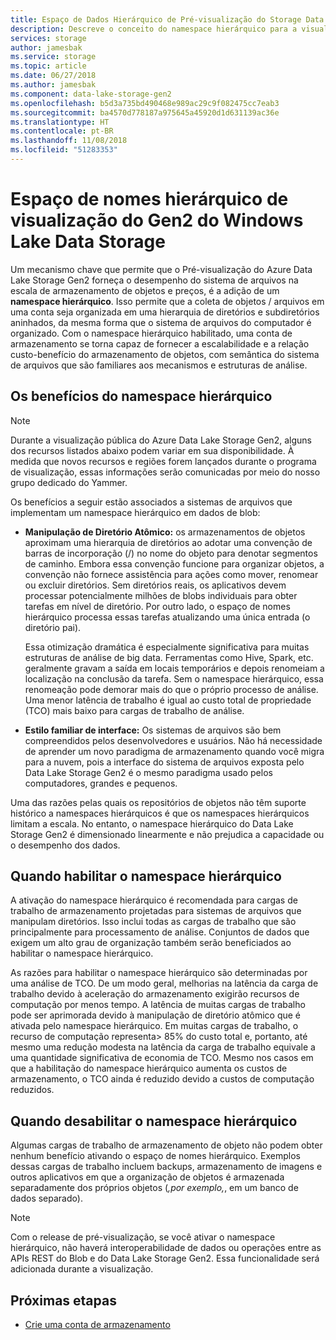 ```yaml
---
title: Espaço de Dados Hierárquico de Pré-visualização do Storage Data Storage Gen2 do Azure
description: Descreve o conceito do namespace hierárquico para a visualização do Azure Data Lake Storage Gen2
services: storage
author: jamesbak
ms.service: storage
ms.topic: article
ms.date: 06/27/2018
ms.author: jamesbak
ms.component: data-lake-storage-gen2
ms.openlocfilehash: b5d3a735bd490468e989ac29c9f082475cc7eab3
ms.sourcegitcommit: ba4570d778187a975645a45920d1d631139ac36e
ms.translationtype: HT
ms.contentlocale: pt-BR
ms.lasthandoff: 11/08/2018
ms.locfileid: "51283353"
---
```

# <a name="azure-data-lake-storage-gen2-preview-hierarchical-namespace"></a>Espaço de nomes hierárquico de visualização do Gen2 do Windows Lake Data Storage

Um mecanismo chave que permite que o Pré-visualização do Azure Data Lake Storage Gen2 forneça o desempenho do sistema de arquivos na escala de armazenamento de objetos e preços, é a adição de um **namespace hierárquico**. Isso permite que a coleta de objetos / arquivos em uma conta seja organizada em uma hierarquia de diretórios e subdiretórios aninhados, da mesma forma que o sistema de arquivos do computador é organizado. Com o namespace hierárquico habilitado, uma conta de armazenamento se torna capaz de fornecer a escalabilidade e a relação custo-benefício do armazenamento de objetos, com semântica do sistema de arquivos que são familiares aos mecanismos e estruturas de análise.

## <a name="the-benefits-of-the-hierarchical-namespace"></a>Os benefícios do namespace hierárquico

> [!NOTE]
> Durante a visualização pública do Azure Data Lake Storage Gen2, alguns dos recursos listados abaixo podem variar em sua disponibilidade. À medida que novos recursos e regiões forem lançados durante o programa de visualização, essas informações serão comunicadas por meio do nosso grupo dedicado do Yammer.  

Os benefícios a seguir estão associados a sistemas de arquivos que implementam um namespace hierárquico em dados de blob:

- **Manipulação de Diretório Atômico:** os armazenamentos de objetos aproximam uma hierarquia de diretórios ao adotar uma convenção de barras de incorporação (/) no nome do objeto para denotar segmentos de caminho. Embora essa convenção funcione para organizar objetos, a convenção não fornece assistência para ações como mover, renomear ou excluir diretórios. Sem diretórios reais, os aplicativos devem processar potencialmente milhões de blobs individuais para obter tarefas em nível de diretório. Por outro lado, o espaço de nomes hierárquico processa essas tarefas atualizando uma única entrada (o diretório pai).

    Essa otimização dramática é especialmente significativa para muitas estruturas de análise de big data. Ferramentas como Hive, Spark, etc. geralmente gravam a saída em locais temporários e depois renomeiam a localização na conclusão da tarefa. Sem o namespace hierárquico, essa renomeação pode demorar mais do que o próprio processo de análise. Uma menor latência de trabalho é igual ao custo total de propriedade (TCO) mais baixo para cargas de trabalho de análise.

- **Estilo familiar de interface:** Os sistemas de arquivos são bem compreendidos pelos desenvolvedores e usuários. Não há necessidade de aprender um novo paradigma de armazenamento quando você migra para a nuvem, pois a interface do sistema de arquivos exposta pelo Data Lake Storage Gen2 é o mesmo paradigma usado pelos computadores, grandes e pequenos.

Uma das razões pelas quais os repositórios de objetos não têm suporte histórico a namespaces hierárquicos é que os namespaces hierárquicos limitam a escala. No entanto, o namespace hierárquico do Data Lake Storage Gen2 é dimensionado linearmente e não prejudica a capacidade ou o desempenho dos dados.

## <a name="when-to-enable-the-hierarchical-namespace"></a>Quando habilitar o namespace hierárquico

A ativação do namespace hierárquico é recomendada para cargas de trabalho de armazenamento projetadas para sistemas de arquivos que manipulam diretórios. Isso inclui todas as cargas de trabalho que são principalmente para processamento de análise. Conjuntos de dados que exigem um alto grau de organização também serão beneficiados ao habilitar o namespace hierárquico.

As razões para habilitar o namespace hierárquico são determinadas por uma análise de TCO. De um modo geral, melhorias na latência da carga de trabalho devido à aceleração do armazenamento exigirão recursos de computação por menos tempo. A latência de muitas cargas de trabalho pode ser aprimorada devido à manipulação de diretório atômico que é ativada pelo namespace hierárquico. Em muitas cargas de trabalho, o recurso de computação representa> 85% do custo total e, portanto, até mesmo uma redução modesta na latência da carga de trabalho equivale a uma quantidade significativa de economia de TCO. Mesmo nos casos em que a habilitação do namespace hierárquico aumenta os custos de armazenamento, o TCO ainda é reduzido devido a custos de computação reduzidos.

## <a name="when-to-disable-the-hierarchical-namespace"></a>Quando desabilitar o namespace hierárquico

Algumas cargas de trabalho de armazenamento de objeto não podem obter nenhum benefício ativando o espaço de nomes hierárquico. Exemplos dessas cargas de trabalho incluem backups, armazenamento de imagens e outros aplicativos em que a organização de objetos é armazenada separadamente dos próprios objetos (*,por exemplo,*, em um banco de dados separado).

> [!NOTE]
> Com o release de pré-visualização, se você ativar o namespace hierárquico, não haverá interoperabilidade de dados ou operações entre as APIs REST do Blob e do Data Lake Storage Gen2. Essa funcionalidade será adicionada durante a visualização.

## <a name="next-steps"></a>Próximas etapas

- [Crie uma conta de armazenamento](./quickstart-create-account.md)